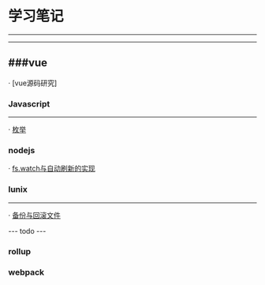 # 学习笔记

---
---


###vue
---

· [vue源码研究]


### Javascript
---

· [枚举](https://github.com/7demo/Blog/blob/master/201711/enmuerable.md)

### nodejs

· [fs.watch与自动刷新的实现](/7demo/Blog/blob/master/201903/watchFile.md)


### lunix
---

· [备份与回滚文件](https://github.com/7demo/Blog/blob/master/201711/copyandroll.md)



--- todo ---

### rollup

### webpack


